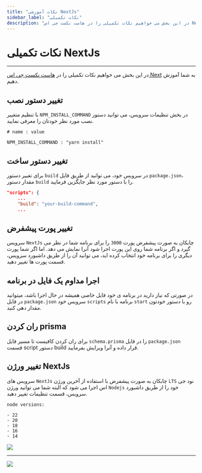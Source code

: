 ```yaml
---
title: "نکات آموزشی NextJs"
sidebar_label: "نکات تکمیلی"
description: "در این بخش می خواهیم نکات تکمیلی را در هاست نکست جی اس Next به شما آموزش دهیم."
---
```


# نکات تکمیلی NextJs
---

در این بخش می خواهیم نکات تکمیلی را در [هاست نکست جی اس Next](https://chabokan.net/cloud-hosting/nodejs/next/) به شما آموزش دهیم.

## تغییر دستور نصب

با تنظیم متغییر `NPM_INSTALL_COMMAND` در بخش تنظیمات سرویس، می توانید دستور نصب مورد نظر خودتان را معرفی نمایید.

```properties
# name : value

NPM_INSTALL_COMMAND : "yarn install"
```

## تغییر دستور ساخت

برای تغییر دستور `build` در سرویس خود، می توانید از طریق فایل `package.json`، مقدار دستور `build` را با دستور مورد نظر جایگزین فرمایید.

```json
"scripts": {
    ...
    "build": "your-build-command",
    ...
```

## تغییر پورت پیشفرض

سرویس `NextJs` چابکان به صورت پیشفرض پورت `3000` را برای برنامه شما در نظر می گیرد و اگر برنامه شما روی این پورت اجرا شود آنرا نمایش می دهد. اما اگر شما پورت دیگری را برای برنامه خود انتخاب کرده اید، می توانید آن را از طریق داشبورد سرویس، قسمت پورت ها تغییر دهید.

## اجرا مداوم یک فایل در برنامه

در صورتی که نیاز دارید در برنامه ی خود فایل خاصی همیشه در حال اجرا باشد، میتوانید در فایل `package.json` سرویس خود `scripts` برنامه با نام `start` رو با دستور خودتون مقدار دهی کنید.

## ران کردن prisma

برای ران کردن کافیست تا مسیر فایل `schema.prisma` را در فایل `package.json` قسمت script دستور build قرار داده و آنرا ویرایش بفرمایید.

## تغییر ورژن NextJs

سرویس های `NextJs` چابکان به صورت پیشفرض با استفاده از آخرین ورژن `LTS` نود جی اس اجرا می شود که البته شما می توانید ورژن `Nodejs` خود را از طریق داشبورد سرویس، قسمت تنظیمات تغییر دهید.

```text
node versions:

- 22
- 20
- 18
- 16
- 14
```

![](https://s1.chabokan.net/docs/images/next-node-version.png)

---
<a href="https://hub.chabokan.net/fa/services/create/next/" ><img src="https://s1.chabokan.net/docs/images/next-banner.png" /></a>